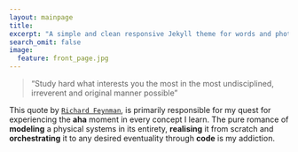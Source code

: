 ```yaml
---
layout: mainpage
title: 
excerpt: "A simple and clean responsive Jekyll theme for words and photos."
search_omit: false
image:
  feature: front_page.jpg
---
```


> “Study hard what interests you the most in the most undisciplined, irreverent and original manner possible” 

This quote by [`Richard
Feynman`](https://en.wikipedia.org/wiki/Richard_Feynman), is primarily
responsible for my quest for experiencing the **aha** moment in every concept I
learn. The pure romance of **modeling** a physical systems in its entirety,
**realising** it from scratch and **orchestrating** it to any desired
eventuality through **code** is my addiction. 


